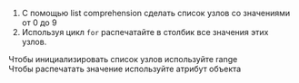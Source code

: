 1. С помощью list comprehension сделать список узлов со значениями от 0 до 9
2. Используя цикл `for` распечатайте в столбик все значения этих узлов.

<div class="hint">
  Чтобы инициализировать список узлов используйте range
</div>

<div class="hint">
  Чтобы распечатать значение используйте атрибут объекта
</div>